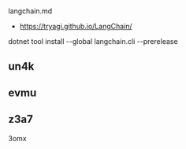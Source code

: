 # 

langchain.md

*   https://tryagi.github.io/LangChain/


dotnet tool install --global langchain.cli --prerelease


un4k
-
evmu
-
z3a7
-
3omx
